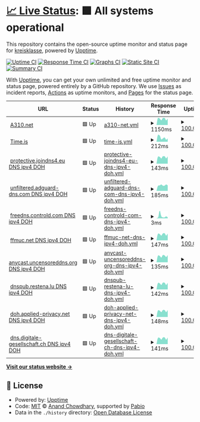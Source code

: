 # [📈 Live Status](https://kreisklasse.github.io/upptime): <!--live status--> **🟩 All systems operational**

This repository contains the open-source uptime monitor and status page for [kreisklasse](https://kreisklasse.github.io/upptime), powered by [Upptime](https://github.com/upptime/upptime).

[![Uptime CI](https://github.com/kreisklasse/upptime/workflows/Uptime%20CI/badge.svg)](https://github.com/kreisklasse/upptime/actions?query=workflow%3A%22Uptime+CI%22)
[![Response Time CI](https://github.com/kreisklasse/upptime/workflows/Response%20Time%20CI/badge.svg)](https://github.com/kreisklasse/upptime/actions?query=workflow%3A%22Response+Time+CI%22)
[![Graphs CI](https://github.com/kreisklasse/upptime/workflows/Graphs%20CI/badge.svg)](https://github.com/kreisklasse/upptime/actions?query=workflow%3A%22Graphs+CI%22)
[![Static Site CI](https://github.com/kreisklasse/upptime/workflows/Static%20Site%20CI/badge.svg)](https://github.com/kreisklasse/upptime/actions?query=workflow%3A%22Static+Site+CI%22)
[![Summary CI](https://github.com/kreisklasse/upptime/workflows/Summary%20CI/badge.svg)](https://github.com/kreisklasse/upptime/actions?query=workflow%3A%22Summary+CI%22)

With [Upptime](https://upptime.js.org), you can get your own unlimited and free uptime monitor and status page, powered entirely by a GitHub repository. We use [Issues](https://github.com/kreisklasse/upptime/issues) as incident reports, [Actions](https://github.com/kreisklasse/upptime/actions) as uptime monitors, and [Pages](https://kreisklasse.github.io/upptime) for the status page.

<!--start: status pages-->
<!-- This summary is generated by Upptime (https://github.com/upptime/upptime) -->
<!-- Do not edit this manually, your changes will be overwritten -->
<!-- prettier-ignore -->
| URL | Status | History | Response Time | Uptime |
| --- | ------ | ------- | ------------- | ------ |
| <img alt="" src="https://icons.duckduckgo.com/ip3/a310.net.ico" height="13"> [A310.net](https://a310.net/) | 🟩 Up | [a310-net.yml](https://github.com/kreisklasse/upptime/commits/HEAD/history/a310-net.yml) | <details><summary><img alt="Response time graph" src="./graphs/a310-net/response-time-week.png" height="20"> 1150ms</summary><br><a href="https://kreisklasse.github.io/upptime/history/a310-net"><img alt="Response time 1099" src="https://img.shields.io/endpoint?url=https%3A%2F%2Fraw.githubusercontent.com%2Fkreisklasse%2Fupptime%2FHEAD%2Fapi%2Fa310-net%2Fresponse-time.json"></a><br><a href="https://kreisklasse.github.io/upptime/history/a310-net"><img alt="24-hour response time 1183" src="https://img.shields.io/endpoint?url=https%3A%2F%2Fraw.githubusercontent.com%2Fkreisklasse%2Fupptime%2FHEAD%2Fapi%2Fa310-net%2Fresponse-time-day.json"></a><br><a href="https://kreisklasse.github.io/upptime/history/a310-net"><img alt="7-day response time 1150" src="https://img.shields.io/endpoint?url=https%3A%2F%2Fraw.githubusercontent.com%2Fkreisklasse%2Fupptime%2FHEAD%2Fapi%2Fa310-net%2Fresponse-time-week.json"></a><br><a href="https://kreisklasse.github.io/upptime/history/a310-net"><img alt="30-day response time 1100" src="https://img.shields.io/endpoint?url=https%3A%2F%2Fraw.githubusercontent.com%2Fkreisklasse%2Fupptime%2FHEAD%2Fapi%2Fa310-net%2Fresponse-time-month.json"></a><br><a href="https://kreisklasse.github.io/upptime/history/a310-net"><img alt="1-year response time 1099" src="https://img.shields.io/endpoint?url=https%3A%2F%2Fraw.githubusercontent.com%2Fkreisklasse%2Fupptime%2FHEAD%2Fapi%2Fa310-net%2Fresponse-time-year.json"></a></details> | <details><summary><a href="https://kreisklasse.github.io/upptime/history/a310-net">100.00%</a></summary><a href="https://kreisklasse.github.io/upptime/history/a310-net"><img alt="All-time uptime 99.99%" src="https://img.shields.io/endpoint?url=https%3A%2F%2Fraw.githubusercontent.com%2Fkreisklasse%2Fupptime%2FHEAD%2Fapi%2Fa310-net%2Fuptime.json"></a><br><a href="https://kreisklasse.github.io/upptime/history/a310-net"><img alt="24-hour uptime 100.00%" src="https://img.shields.io/endpoint?url=https%3A%2F%2Fraw.githubusercontent.com%2Fkreisklasse%2Fupptime%2FHEAD%2Fapi%2Fa310-net%2Fuptime-day.json"></a><br><a href="https://kreisklasse.github.io/upptime/history/a310-net"><img alt="7-day uptime 100.00%" src="https://img.shields.io/endpoint?url=https%3A%2F%2Fraw.githubusercontent.com%2Fkreisklasse%2Fupptime%2FHEAD%2Fapi%2Fa310-net%2Fuptime-week.json"></a><br><a href="https://kreisklasse.github.io/upptime/history/a310-net"><img alt="30-day uptime 100.00%" src="https://img.shields.io/endpoint?url=https%3A%2F%2Fraw.githubusercontent.com%2Fkreisklasse%2Fupptime%2FHEAD%2Fapi%2Fa310-net%2Fuptime-month.json"></a><br><a href="https://kreisklasse.github.io/upptime/history/a310-net"><img alt="1-year uptime 99.99%" src="https://img.shields.io/endpoint?url=https%3A%2F%2Fraw.githubusercontent.com%2Fkreisklasse%2Fupptime%2FHEAD%2Fapi%2Fa310-net%2Fuptime-year.json"></a></details>
| <img alt="" src="https://icons.duckduckgo.com/ip3/time.is.ico" height="13"> [Time.is](https://time.is) | 🟩 Up | [time-is.yml](https://github.com/kreisklasse/upptime/commits/HEAD/history/time-is.yml) | <details><summary><img alt="Response time graph" src="./graphs/time-is/response-time-week.png" height="20"> 212ms</summary><br><a href="https://kreisklasse.github.io/upptime/history/time-is"><img alt="Response time 235" src="https://img.shields.io/endpoint?url=https%3A%2F%2Fraw.githubusercontent.com%2Fkreisklasse%2Fupptime%2FHEAD%2Fapi%2Ftime-is%2Fresponse-time.json"></a><br><a href="https://kreisklasse.github.io/upptime/history/time-is"><img alt="24-hour response time 173" src="https://img.shields.io/endpoint?url=https%3A%2F%2Fraw.githubusercontent.com%2Fkreisklasse%2Fupptime%2FHEAD%2Fapi%2Ftime-is%2Fresponse-time-day.json"></a><br><a href="https://kreisklasse.github.io/upptime/history/time-is"><img alt="7-day response time 212" src="https://img.shields.io/endpoint?url=https%3A%2F%2Fraw.githubusercontent.com%2Fkreisklasse%2Fupptime%2FHEAD%2Fapi%2Ftime-is%2Fresponse-time-week.json"></a><br><a href="https://kreisklasse.github.io/upptime/history/time-is"><img alt="30-day response time 234" src="https://img.shields.io/endpoint?url=https%3A%2F%2Fraw.githubusercontent.com%2Fkreisklasse%2Fupptime%2FHEAD%2Fapi%2Ftime-is%2Fresponse-time-month.json"></a><br><a href="https://kreisklasse.github.io/upptime/history/time-is"><img alt="1-year response time 235" src="https://img.shields.io/endpoint?url=https%3A%2F%2Fraw.githubusercontent.com%2Fkreisklasse%2Fupptime%2FHEAD%2Fapi%2Ftime-is%2Fresponse-time-year.json"></a></details> | <details><summary><a href="https://kreisklasse.github.io/upptime/history/time-is">100.00%</a></summary><a href="https://kreisklasse.github.io/upptime/history/time-is"><img alt="All-time uptime 100.00%" src="https://img.shields.io/endpoint?url=https%3A%2F%2Fraw.githubusercontent.com%2Fkreisklasse%2Fupptime%2FHEAD%2Fapi%2Ftime-is%2Fuptime.json"></a><br><a href="https://kreisklasse.github.io/upptime/history/time-is"><img alt="24-hour uptime 100.00%" src="https://img.shields.io/endpoint?url=https%3A%2F%2Fraw.githubusercontent.com%2Fkreisklasse%2Fupptime%2FHEAD%2Fapi%2Ftime-is%2Fuptime-day.json"></a><br><a href="https://kreisklasse.github.io/upptime/history/time-is"><img alt="7-day uptime 100.00%" src="https://img.shields.io/endpoint?url=https%3A%2F%2Fraw.githubusercontent.com%2Fkreisklasse%2Fupptime%2FHEAD%2Fapi%2Ftime-is%2Fuptime-week.json"></a><br><a href="https://kreisklasse.github.io/upptime/history/time-is"><img alt="30-day uptime 100.00%" src="https://img.shields.io/endpoint?url=https%3A%2F%2Fraw.githubusercontent.com%2Fkreisklasse%2Fupptime%2FHEAD%2Fapi%2Ftime-is%2Fuptime-month.json"></a><br><a href="https://kreisklasse.github.io/upptime/history/time-is"><img alt="1-year uptime 100.00%" src="https://img.shields.io/endpoint?url=https%3A%2F%2Fraw.githubusercontent.com%2Fkreisklasse%2Fupptime%2FHEAD%2Fapi%2Ftime-is%2Fuptime-year.json"></a></details>
| <img alt="" src="https://icons.duckduckgo.com/ip3/null.ico" height="13"> [protective.joindns4.eu DNS ipv4 DOH](protective.joindns4.eu) | 🟩 Up | [protective-joindns4-eu-dns-ipv4-doh.yml](https://github.com/kreisklasse/upptime/commits/HEAD/history/protective-joindns4-eu-dns-ipv4-doh.yml) | <details><summary><img alt="Response time graph" src="./graphs/protective-joindns4-eu-dns-ipv4-doh/response-time-week.png" height="20"> 143ms</summary><br><a href="https://kreisklasse.github.io/upptime/history/protective-joindns4-eu-dns-ipv4-doh"><img alt="Response time 123" src="https://img.shields.io/endpoint?url=https%3A%2F%2Fraw.githubusercontent.com%2Fkreisklasse%2Fupptime%2FHEAD%2Fapi%2Fprotective-joindns4-eu-dns-ipv4-doh%2Fresponse-time.json"></a><br><a href="https://kreisklasse.github.io/upptime/history/protective-joindns4-eu-dns-ipv4-doh"><img alt="24-hour response time 155" src="https://img.shields.io/endpoint?url=https%3A%2F%2Fraw.githubusercontent.com%2Fkreisklasse%2Fupptime%2FHEAD%2Fapi%2Fprotective-joindns4-eu-dns-ipv4-doh%2Fresponse-time-day.json"></a><br><a href="https://kreisklasse.github.io/upptime/history/protective-joindns4-eu-dns-ipv4-doh"><img alt="7-day response time 143" src="https://img.shields.io/endpoint?url=https%3A%2F%2Fraw.githubusercontent.com%2Fkreisklasse%2Fupptime%2FHEAD%2Fapi%2Fprotective-joindns4-eu-dns-ipv4-doh%2Fresponse-time-week.json"></a><br><a href="https://kreisklasse.github.io/upptime/history/protective-joindns4-eu-dns-ipv4-doh"><img alt="30-day response time 130" src="https://img.shields.io/endpoint?url=https%3A%2F%2Fraw.githubusercontent.com%2Fkreisklasse%2Fupptime%2FHEAD%2Fapi%2Fprotective-joindns4-eu-dns-ipv4-doh%2Fresponse-time-month.json"></a><br><a href="https://kreisklasse.github.io/upptime/history/protective-joindns4-eu-dns-ipv4-doh"><img alt="1-year response time 123" src="https://img.shields.io/endpoint?url=https%3A%2F%2Fraw.githubusercontent.com%2Fkreisklasse%2Fupptime%2FHEAD%2Fapi%2Fprotective-joindns4-eu-dns-ipv4-doh%2Fresponse-time-year.json"></a></details> | <details><summary><a href="https://kreisklasse.github.io/upptime/history/protective-joindns4-eu-dns-ipv4-doh">100.00%</a></summary><a href="https://kreisklasse.github.io/upptime/history/protective-joindns4-eu-dns-ipv4-doh"><img alt="All-time uptime 100.00%" src="https://img.shields.io/endpoint?url=https%3A%2F%2Fraw.githubusercontent.com%2Fkreisklasse%2Fupptime%2FHEAD%2Fapi%2Fprotective-joindns4-eu-dns-ipv4-doh%2Fuptime.json"></a><br><a href="https://kreisklasse.github.io/upptime/history/protective-joindns4-eu-dns-ipv4-doh"><img alt="24-hour uptime 100.00%" src="https://img.shields.io/endpoint?url=https%3A%2F%2Fraw.githubusercontent.com%2Fkreisklasse%2Fupptime%2FHEAD%2Fapi%2Fprotective-joindns4-eu-dns-ipv4-doh%2Fuptime-day.json"></a><br><a href="https://kreisklasse.github.io/upptime/history/protective-joindns4-eu-dns-ipv4-doh"><img alt="7-day uptime 100.00%" src="https://img.shields.io/endpoint?url=https%3A%2F%2Fraw.githubusercontent.com%2Fkreisklasse%2Fupptime%2FHEAD%2Fapi%2Fprotective-joindns4-eu-dns-ipv4-doh%2Fuptime-week.json"></a><br><a href="https://kreisklasse.github.io/upptime/history/protective-joindns4-eu-dns-ipv4-doh"><img alt="30-day uptime 100.00%" src="https://img.shields.io/endpoint?url=https%3A%2F%2Fraw.githubusercontent.com%2Fkreisklasse%2Fupptime%2FHEAD%2Fapi%2Fprotective-joindns4-eu-dns-ipv4-doh%2Fuptime-month.json"></a><br><a href="https://kreisklasse.github.io/upptime/history/protective-joindns4-eu-dns-ipv4-doh"><img alt="1-year uptime 100.00%" src="https://img.shields.io/endpoint?url=https%3A%2F%2Fraw.githubusercontent.com%2Fkreisklasse%2Fupptime%2FHEAD%2Fapi%2Fprotective-joindns4-eu-dns-ipv4-doh%2Fuptime-year.json"></a></details>
| <img alt="" src="https://icons.duckduckgo.com/ip3/null.ico" height="13"> [unfiltered.adguard-dns.com DNS ipv4 DOH](unfiltered.adguard-dns.com) | 🟩 Up | [unfiltered-adguard-dns-com-dns-ipv4-doh.yml](https://github.com/kreisklasse/upptime/commits/HEAD/history/unfiltered-adguard-dns-com-dns-ipv4-doh.yml) | <details><summary><img alt="Response time graph" src="./graphs/unfiltered-adguard-dns-com-dns-ipv4-doh/response-time-week.png" height="20"> 185ms</summary><br><a href="https://kreisklasse.github.io/upptime/history/unfiltered-adguard-dns-com-dns-ipv4-doh"><img alt="Response time 198" src="https://img.shields.io/endpoint?url=https%3A%2F%2Fraw.githubusercontent.com%2Fkreisklasse%2Fupptime%2FHEAD%2Fapi%2Funfiltered-adguard-dns-com-dns-ipv4-doh%2Fresponse-time.json"></a><br><a href="https://kreisklasse.github.io/upptime/history/unfiltered-adguard-dns-com-dns-ipv4-doh"><img alt="24-hour response time 182" src="https://img.shields.io/endpoint?url=https%3A%2F%2Fraw.githubusercontent.com%2Fkreisklasse%2Fupptime%2FHEAD%2Fapi%2Funfiltered-adguard-dns-com-dns-ipv4-doh%2Fresponse-time-day.json"></a><br><a href="https://kreisklasse.github.io/upptime/history/unfiltered-adguard-dns-com-dns-ipv4-doh"><img alt="7-day response time 185" src="https://img.shields.io/endpoint?url=https%3A%2F%2Fraw.githubusercontent.com%2Fkreisklasse%2Fupptime%2FHEAD%2Fapi%2Funfiltered-adguard-dns-com-dns-ipv4-doh%2Fresponse-time-week.json"></a><br><a href="https://kreisklasse.github.io/upptime/history/unfiltered-adguard-dns-com-dns-ipv4-doh"><img alt="30-day response time 193" src="https://img.shields.io/endpoint?url=https%3A%2F%2Fraw.githubusercontent.com%2Fkreisklasse%2Fupptime%2FHEAD%2Fapi%2Funfiltered-adguard-dns-com-dns-ipv4-doh%2Fresponse-time-month.json"></a><br><a href="https://kreisklasse.github.io/upptime/history/unfiltered-adguard-dns-com-dns-ipv4-doh"><img alt="1-year response time 198" src="https://img.shields.io/endpoint?url=https%3A%2F%2Fraw.githubusercontent.com%2Fkreisklasse%2Fupptime%2FHEAD%2Fapi%2Funfiltered-adguard-dns-com-dns-ipv4-doh%2Fresponse-time-year.json"></a></details> | <details><summary><a href="https://kreisklasse.github.io/upptime/history/unfiltered-adguard-dns-com-dns-ipv4-doh">100.00%</a></summary><a href="https://kreisklasse.github.io/upptime/history/unfiltered-adguard-dns-com-dns-ipv4-doh"><img alt="All-time uptime 100.00%" src="https://img.shields.io/endpoint?url=https%3A%2F%2Fraw.githubusercontent.com%2Fkreisklasse%2Fupptime%2FHEAD%2Fapi%2Funfiltered-adguard-dns-com-dns-ipv4-doh%2Fuptime.json"></a><br><a href="https://kreisklasse.github.io/upptime/history/unfiltered-adguard-dns-com-dns-ipv4-doh"><img alt="24-hour uptime 100.00%" src="https://img.shields.io/endpoint?url=https%3A%2F%2Fraw.githubusercontent.com%2Fkreisklasse%2Fupptime%2FHEAD%2Fapi%2Funfiltered-adguard-dns-com-dns-ipv4-doh%2Fuptime-day.json"></a><br><a href="https://kreisklasse.github.io/upptime/history/unfiltered-adguard-dns-com-dns-ipv4-doh"><img alt="7-day uptime 100.00%" src="https://img.shields.io/endpoint?url=https%3A%2F%2Fraw.githubusercontent.com%2Fkreisklasse%2Fupptime%2FHEAD%2Fapi%2Funfiltered-adguard-dns-com-dns-ipv4-doh%2Fuptime-week.json"></a><br><a href="https://kreisklasse.github.io/upptime/history/unfiltered-adguard-dns-com-dns-ipv4-doh"><img alt="30-day uptime 100.00%" src="https://img.shields.io/endpoint?url=https%3A%2F%2Fraw.githubusercontent.com%2Fkreisklasse%2Fupptime%2FHEAD%2Fapi%2Funfiltered-adguard-dns-com-dns-ipv4-doh%2Fuptime-month.json"></a><br><a href="https://kreisklasse.github.io/upptime/history/unfiltered-adguard-dns-com-dns-ipv4-doh"><img alt="1-year uptime 100.00%" src="https://img.shields.io/endpoint?url=https%3A%2F%2Fraw.githubusercontent.com%2Fkreisklasse%2Fupptime%2FHEAD%2Fapi%2Funfiltered-adguard-dns-com-dns-ipv4-doh%2Fuptime-year.json"></a></details>
| <img alt="" src="https://icons.duckduckgo.com/ip3/null.ico" height="13"> [freedns.controld.com DNS ipv4 DOH](freedns.controld.com) | 🟩 Up | [freedns-controld-com-dns-ipv4-doh.yml](https://github.com/kreisklasse/upptime/commits/HEAD/history/freedns-controld-com-dns-ipv4-doh.yml) | <details><summary><img alt="Response time graph" src="./graphs/freedns-controld-com-dns-ipv4-doh/response-time-week.png" height="20"> 3ms</summary><br><a href="https://kreisklasse.github.io/upptime/history/freedns-controld-com-dns-ipv4-doh"><img alt="Response time 5" src="https://img.shields.io/endpoint?url=https%3A%2F%2Fraw.githubusercontent.com%2Fkreisklasse%2Fupptime%2FHEAD%2Fapi%2Ffreedns-controld-com-dns-ipv4-doh%2Fresponse-time.json"></a><br><a href="https://kreisklasse.github.io/upptime/history/freedns-controld-com-dns-ipv4-doh"><img alt="24-hour response time 2" src="https://img.shields.io/endpoint?url=https%3A%2F%2Fraw.githubusercontent.com%2Fkreisklasse%2Fupptime%2FHEAD%2Fapi%2Ffreedns-controld-com-dns-ipv4-doh%2Fresponse-time-day.json"></a><br><a href="https://kreisklasse.github.io/upptime/history/freedns-controld-com-dns-ipv4-doh"><img alt="7-day response time 3" src="https://img.shields.io/endpoint?url=https%3A%2F%2Fraw.githubusercontent.com%2Fkreisklasse%2Fupptime%2FHEAD%2Fapi%2Ffreedns-controld-com-dns-ipv4-doh%2Fresponse-time-week.json"></a><br><a href="https://kreisklasse.github.io/upptime/history/freedns-controld-com-dns-ipv4-doh"><img alt="30-day response time 5" src="https://img.shields.io/endpoint?url=https%3A%2F%2Fraw.githubusercontent.com%2Fkreisklasse%2Fupptime%2FHEAD%2Fapi%2Ffreedns-controld-com-dns-ipv4-doh%2Fresponse-time-month.json"></a><br><a href="https://kreisklasse.github.io/upptime/history/freedns-controld-com-dns-ipv4-doh"><img alt="1-year response time 5" src="https://img.shields.io/endpoint?url=https%3A%2F%2Fraw.githubusercontent.com%2Fkreisklasse%2Fupptime%2FHEAD%2Fapi%2Ffreedns-controld-com-dns-ipv4-doh%2Fresponse-time-year.json"></a></details> | <details><summary><a href="https://kreisklasse.github.io/upptime/history/freedns-controld-com-dns-ipv4-doh">100.00%</a></summary><a href="https://kreisklasse.github.io/upptime/history/freedns-controld-com-dns-ipv4-doh"><img alt="All-time uptime 99.99%" src="https://img.shields.io/endpoint?url=https%3A%2F%2Fraw.githubusercontent.com%2Fkreisklasse%2Fupptime%2FHEAD%2Fapi%2Ffreedns-controld-com-dns-ipv4-doh%2Fuptime.json"></a><br><a href="https://kreisklasse.github.io/upptime/history/freedns-controld-com-dns-ipv4-doh"><img alt="24-hour uptime 100.00%" src="https://img.shields.io/endpoint?url=https%3A%2F%2Fraw.githubusercontent.com%2Fkreisklasse%2Fupptime%2FHEAD%2Fapi%2Ffreedns-controld-com-dns-ipv4-doh%2Fuptime-day.json"></a><br><a href="https://kreisklasse.github.io/upptime/history/freedns-controld-com-dns-ipv4-doh"><img alt="7-day uptime 100.00%" src="https://img.shields.io/endpoint?url=https%3A%2F%2Fraw.githubusercontent.com%2Fkreisklasse%2Fupptime%2FHEAD%2Fapi%2Ffreedns-controld-com-dns-ipv4-doh%2Fuptime-week.json"></a><br><a href="https://kreisklasse.github.io/upptime/history/freedns-controld-com-dns-ipv4-doh"><img alt="30-day uptime 100.00%" src="https://img.shields.io/endpoint?url=https%3A%2F%2Fraw.githubusercontent.com%2Fkreisklasse%2Fupptime%2FHEAD%2Fapi%2Ffreedns-controld-com-dns-ipv4-doh%2Fuptime-month.json"></a><br><a href="https://kreisklasse.github.io/upptime/history/freedns-controld-com-dns-ipv4-doh"><img alt="1-year uptime 99.99%" src="https://img.shields.io/endpoint?url=https%3A%2F%2Fraw.githubusercontent.com%2Fkreisklasse%2Fupptime%2FHEAD%2Fapi%2Ffreedns-controld-com-dns-ipv4-doh%2Fuptime-year.json"></a></details>
| <img alt="" src="https://icons.duckduckgo.com/ip3/null.ico" height="13"> [ffmuc.net DNS ipv4 DOH](doh.ffmuc.net) | 🟩 Up | [ffmuc-net-dns-ipv4-doh.yml](https://github.com/kreisklasse/upptime/commits/HEAD/history/ffmuc-net-dns-ipv4-doh.yml) | <details><summary><img alt="Response time graph" src="./graphs/ffmuc-net-dns-ipv4-doh/response-time-week.png" height="20"> 147ms</summary><br><a href="https://kreisklasse.github.io/upptime/history/ffmuc-net-dns-ipv4-doh"><img alt="Response time 126" src="https://img.shields.io/endpoint?url=https%3A%2F%2Fraw.githubusercontent.com%2Fkreisklasse%2Fupptime%2FHEAD%2Fapi%2Fffmuc-net-dns-ipv4-doh%2Fresponse-time.json"></a><br><a href="https://kreisklasse.github.io/upptime/history/ffmuc-net-dns-ipv4-doh"><img alt="24-hour response time 159" src="https://img.shields.io/endpoint?url=https%3A%2F%2Fraw.githubusercontent.com%2Fkreisklasse%2Fupptime%2FHEAD%2Fapi%2Fffmuc-net-dns-ipv4-doh%2Fresponse-time-day.json"></a><br><a href="https://kreisklasse.github.io/upptime/history/ffmuc-net-dns-ipv4-doh"><img alt="7-day response time 147" src="https://img.shields.io/endpoint?url=https%3A%2F%2Fraw.githubusercontent.com%2Fkreisklasse%2Fupptime%2FHEAD%2Fapi%2Fffmuc-net-dns-ipv4-doh%2Fresponse-time-week.json"></a><br><a href="https://kreisklasse.github.io/upptime/history/ffmuc-net-dns-ipv4-doh"><img alt="30-day response time 132" src="https://img.shields.io/endpoint?url=https%3A%2F%2Fraw.githubusercontent.com%2Fkreisklasse%2Fupptime%2FHEAD%2Fapi%2Fffmuc-net-dns-ipv4-doh%2Fresponse-time-month.json"></a><br><a href="https://kreisklasse.github.io/upptime/history/ffmuc-net-dns-ipv4-doh"><img alt="1-year response time 126" src="https://img.shields.io/endpoint?url=https%3A%2F%2Fraw.githubusercontent.com%2Fkreisklasse%2Fupptime%2FHEAD%2Fapi%2Fffmuc-net-dns-ipv4-doh%2Fresponse-time-year.json"></a></details> | <details><summary><a href="https://kreisklasse.github.io/upptime/history/ffmuc-net-dns-ipv4-doh">100.00%</a></summary><a href="https://kreisklasse.github.io/upptime/history/ffmuc-net-dns-ipv4-doh"><img alt="All-time uptime 100.00%" src="https://img.shields.io/endpoint?url=https%3A%2F%2Fraw.githubusercontent.com%2Fkreisklasse%2Fupptime%2FHEAD%2Fapi%2Fffmuc-net-dns-ipv4-doh%2Fuptime.json"></a><br><a href="https://kreisklasse.github.io/upptime/history/ffmuc-net-dns-ipv4-doh"><img alt="24-hour uptime 100.00%" src="https://img.shields.io/endpoint?url=https%3A%2F%2Fraw.githubusercontent.com%2Fkreisklasse%2Fupptime%2FHEAD%2Fapi%2Fffmuc-net-dns-ipv4-doh%2Fuptime-day.json"></a><br><a href="https://kreisklasse.github.io/upptime/history/ffmuc-net-dns-ipv4-doh"><img alt="7-day uptime 100.00%" src="https://img.shields.io/endpoint?url=https%3A%2F%2Fraw.githubusercontent.com%2Fkreisklasse%2Fupptime%2FHEAD%2Fapi%2Fffmuc-net-dns-ipv4-doh%2Fuptime-week.json"></a><br><a href="https://kreisklasse.github.io/upptime/history/ffmuc-net-dns-ipv4-doh"><img alt="30-day uptime 100.00%" src="https://img.shields.io/endpoint?url=https%3A%2F%2Fraw.githubusercontent.com%2Fkreisklasse%2Fupptime%2FHEAD%2Fapi%2Fffmuc-net-dns-ipv4-doh%2Fuptime-month.json"></a><br><a href="https://kreisklasse.github.io/upptime/history/ffmuc-net-dns-ipv4-doh"><img alt="1-year uptime 100.00%" src="https://img.shields.io/endpoint?url=https%3A%2F%2Fraw.githubusercontent.com%2Fkreisklasse%2Fupptime%2FHEAD%2Fapi%2Fffmuc-net-dns-ipv4-doh%2Fuptime-year.json"></a></details>
| <img alt="" src="https://icons.duckduckgo.com/ip3/null.ico" height="13"> [anycast.uncensoreddns.org DNS ipv4 DOH](anycast.uncensoreddns.org) | 🟩 Up | [anycast-uncensoreddns-org-dns-ipv4-doh.yml](https://github.com/kreisklasse/upptime/commits/HEAD/history/anycast-uncensoreddns-org-dns-ipv4-doh.yml) | <details><summary><img alt="Response time graph" src="./graphs/anycast-uncensoreddns-org-dns-ipv4-doh/response-time-week.png" height="20"> 135ms</summary><br><a href="https://kreisklasse.github.io/upptime/history/anycast-uncensoreddns-org-dns-ipv4-doh"><img alt="Response time 118" src="https://img.shields.io/endpoint?url=https%3A%2F%2Fraw.githubusercontent.com%2Fkreisklasse%2Fupptime%2FHEAD%2Fapi%2Fanycast-uncensoreddns-org-dns-ipv4-doh%2Fresponse-time.json"></a><br><a href="https://kreisklasse.github.io/upptime/history/anycast-uncensoreddns-org-dns-ipv4-doh"><img alt="24-hour response time 151" src="https://img.shields.io/endpoint?url=https%3A%2F%2Fraw.githubusercontent.com%2Fkreisklasse%2Fupptime%2FHEAD%2Fapi%2Fanycast-uncensoreddns-org-dns-ipv4-doh%2Fresponse-time-day.json"></a><br><a href="https://kreisklasse.github.io/upptime/history/anycast-uncensoreddns-org-dns-ipv4-doh"><img alt="7-day response time 135" src="https://img.shields.io/endpoint?url=https%3A%2F%2Fraw.githubusercontent.com%2Fkreisklasse%2Fupptime%2FHEAD%2Fapi%2Fanycast-uncensoreddns-org-dns-ipv4-doh%2Fresponse-time-week.json"></a><br><a href="https://kreisklasse.github.io/upptime/history/anycast-uncensoreddns-org-dns-ipv4-doh"><img alt="30-day response time 122" src="https://img.shields.io/endpoint?url=https%3A%2F%2Fraw.githubusercontent.com%2Fkreisklasse%2Fupptime%2FHEAD%2Fapi%2Fanycast-uncensoreddns-org-dns-ipv4-doh%2Fresponse-time-month.json"></a><br><a href="https://kreisklasse.github.io/upptime/history/anycast-uncensoreddns-org-dns-ipv4-doh"><img alt="1-year response time 118" src="https://img.shields.io/endpoint?url=https%3A%2F%2Fraw.githubusercontent.com%2Fkreisklasse%2Fupptime%2FHEAD%2Fapi%2Fanycast-uncensoreddns-org-dns-ipv4-doh%2Fresponse-time-year.json"></a></details> | <details><summary><a href="https://kreisklasse.github.io/upptime/history/anycast-uncensoreddns-org-dns-ipv4-doh">100.00%</a></summary><a href="https://kreisklasse.github.io/upptime/history/anycast-uncensoreddns-org-dns-ipv4-doh"><img alt="All-time uptime 100.00%" src="https://img.shields.io/endpoint?url=https%3A%2F%2Fraw.githubusercontent.com%2Fkreisklasse%2Fupptime%2FHEAD%2Fapi%2Fanycast-uncensoreddns-org-dns-ipv4-doh%2Fuptime.json"></a><br><a href="https://kreisklasse.github.io/upptime/history/anycast-uncensoreddns-org-dns-ipv4-doh"><img alt="24-hour uptime 100.00%" src="https://img.shields.io/endpoint?url=https%3A%2F%2Fraw.githubusercontent.com%2Fkreisklasse%2Fupptime%2FHEAD%2Fapi%2Fanycast-uncensoreddns-org-dns-ipv4-doh%2Fuptime-day.json"></a><br><a href="https://kreisklasse.github.io/upptime/history/anycast-uncensoreddns-org-dns-ipv4-doh"><img alt="7-day uptime 100.00%" src="https://img.shields.io/endpoint?url=https%3A%2F%2Fraw.githubusercontent.com%2Fkreisklasse%2Fupptime%2FHEAD%2Fapi%2Fanycast-uncensoreddns-org-dns-ipv4-doh%2Fuptime-week.json"></a><br><a href="https://kreisklasse.github.io/upptime/history/anycast-uncensoreddns-org-dns-ipv4-doh"><img alt="30-day uptime 100.00%" src="https://img.shields.io/endpoint?url=https%3A%2F%2Fraw.githubusercontent.com%2Fkreisklasse%2Fupptime%2FHEAD%2Fapi%2Fanycast-uncensoreddns-org-dns-ipv4-doh%2Fuptime-month.json"></a><br><a href="https://kreisklasse.github.io/upptime/history/anycast-uncensoreddns-org-dns-ipv4-doh"><img alt="1-year uptime 100.00%" src="https://img.shields.io/endpoint?url=https%3A%2F%2Fraw.githubusercontent.com%2Fkreisklasse%2Fupptime%2FHEAD%2Fapi%2Fanycast-uncensoreddns-org-dns-ipv4-doh%2Fuptime-year.json"></a></details>
| <img alt="" src="https://icons.duckduckgo.com/ip3/null.ico" height="13"> [dnspub.restena.lu DNS ipv4 DOH](dnspub.restena.lu) | 🟩 Up | [dnspub-restena-lu-dns-ipv4-doh.yml](https://github.com/kreisklasse/upptime/commits/HEAD/history/dnspub-restena-lu-dns-ipv4-doh.yml) | <details><summary><img alt="Response time graph" src="./graphs/dnspub-restena-lu-dns-ipv4-doh/response-time-week.png" height="20"> 142ms</summary><br><a href="https://kreisklasse.github.io/upptime/history/dnspub-restena-lu-dns-ipv4-doh"><img alt="Response time 122" src="https://img.shields.io/endpoint?url=https%3A%2F%2Fraw.githubusercontent.com%2Fkreisklasse%2Fupptime%2FHEAD%2Fapi%2Fdnspub-restena-lu-dns-ipv4-doh%2Fresponse-time.json"></a><br><a href="https://kreisklasse.github.io/upptime/history/dnspub-restena-lu-dns-ipv4-doh"><img alt="24-hour response time 156" src="https://img.shields.io/endpoint?url=https%3A%2F%2Fraw.githubusercontent.com%2Fkreisklasse%2Fupptime%2FHEAD%2Fapi%2Fdnspub-restena-lu-dns-ipv4-doh%2Fresponse-time-day.json"></a><br><a href="https://kreisklasse.github.io/upptime/history/dnspub-restena-lu-dns-ipv4-doh"><img alt="7-day response time 142" src="https://img.shields.io/endpoint?url=https%3A%2F%2Fraw.githubusercontent.com%2Fkreisklasse%2Fupptime%2FHEAD%2Fapi%2Fdnspub-restena-lu-dns-ipv4-doh%2Fresponse-time-week.json"></a><br><a href="https://kreisklasse.github.io/upptime/history/dnspub-restena-lu-dns-ipv4-doh"><img alt="30-day response time 129" src="https://img.shields.io/endpoint?url=https%3A%2F%2Fraw.githubusercontent.com%2Fkreisklasse%2Fupptime%2FHEAD%2Fapi%2Fdnspub-restena-lu-dns-ipv4-doh%2Fresponse-time-month.json"></a><br><a href="https://kreisklasse.github.io/upptime/history/dnspub-restena-lu-dns-ipv4-doh"><img alt="1-year response time 122" src="https://img.shields.io/endpoint?url=https%3A%2F%2Fraw.githubusercontent.com%2Fkreisklasse%2Fupptime%2FHEAD%2Fapi%2Fdnspub-restena-lu-dns-ipv4-doh%2Fresponse-time-year.json"></a></details> | <details><summary><a href="https://kreisklasse.github.io/upptime/history/dnspub-restena-lu-dns-ipv4-doh">100.00%</a></summary><a href="https://kreisklasse.github.io/upptime/history/dnspub-restena-lu-dns-ipv4-doh"><img alt="All-time uptime 99.97%" src="https://img.shields.io/endpoint?url=https%3A%2F%2Fraw.githubusercontent.com%2Fkreisklasse%2Fupptime%2FHEAD%2Fapi%2Fdnspub-restena-lu-dns-ipv4-doh%2Fuptime.json"></a><br><a href="https://kreisklasse.github.io/upptime/history/dnspub-restena-lu-dns-ipv4-doh"><img alt="24-hour uptime 100.00%" src="https://img.shields.io/endpoint?url=https%3A%2F%2Fraw.githubusercontent.com%2Fkreisklasse%2Fupptime%2FHEAD%2Fapi%2Fdnspub-restena-lu-dns-ipv4-doh%2Fuptime-day.json"></a><br><a href="https://kreisklasse.github.io/upptime/history/dnspub-restena-lu-dns-ipv4-doh"><img alt="7-day uptime 100.00%" src="https://img.shields.io/endpoint?url=https%3A%2F%2Fraw.githubusercontent.com%2Fkreisklasse%2Fupptime%2FHEAD%2Fapi%2Fdnspub-restena-lu-dns-ipv4-doh%2Fuptime-week.json"></a><br><a href="https://kreisklasse.github.io/upptime/history/dnspub-restena-lu-dns-ipv4-doh"><img alt="30-day uptime 100.00%" src="https://img.shields.io/endpoint?url=https%3A%2F%2Fraw.githubusercontent.com%2Fkreisklasse%2Fupptime%2FHEAD%2Fapi%2Fdnspub-restena-lu-dns-ipv4-doh%2Fuptime-month.json"></a><br><a href="https://kreisklasse.github.io/upptime/history/dnspub-restena-lu-dns-ipv4-doh"><img alt="1-year uptime 99.97%" src="https://img.shields.io/endpoint?url=https%3A%2F%2Fraw.githubusercontent.com%2Fkreisklasse%2Fupptime%2FHEAD%2Fapi%2Fdnspub-restena-lu-dns-ipv4-doh%2Fuptime-year.json"></a></details>
| <img alt="" src="https://icons.duckduckgo.com/ip3/null.ico" height="13"> [doh.applied-privacy.net DNS ipv4 DOH](doh.applied-privacy.net) | 🟩 Up | [doh-applied-privacy-net-dns-ipv4-doh.yml](https://github.com/kreisklasse/upptime/commits/HEAD/history/doh-applied-privacy-net-dns-ipv4-doh.yml) | <details><summary><img alt="Response time graph" src="./graphs/doh-applied-privacy-net-dns-ipv4-doh/response-time-week.png" height="20"> 148ms</summary><br><a href="https://kreisklasse.github.io/upptime/history/doh-applied-privacy-net-dns-ipv4-doh"><img alt="Response time 128" src="https://img.shields.io/endpoint?url=https%3A%2F%2Fraw.githubusercontent.com%2Fkreisklasse%2Fupptime%2FHEAD%2Fapi%2Fdoh-applied-privacy-net-dns-ipv4-doh%2Fresponse-time.json"></a><br><a href="https://kreisklasse.github.io/upptime/history/doh-applied-privacy-net-dns-ipv4-doh"><img alt="24-hour response time 165" src="https://img.shields.io/endpoint?url=https%3A%2F%2Fraw.githubusercontent.com%2Fkreisklasse%2Fupptime%2FHEAD%2Fapi%2Fdoh-applied-privacy-net-dns-ipv4-doh%2Fresponse-time-day.json"></a><br><a href="https://kreisklasse.github.io/upptime/history/doh-applied-privacy-net-dns-ipv4-doh"><img alt="7-day response time 148" src="https://img.shields.io/endpoint?url=https%3A%2F%2Fraw.githubusercontent.com%2Fkreisklasse%2Fupptime%2FHEAD%2Fapi%2Fdoh-applied-privacy-net-dns-ipv4-doh%2Fresponse-time-week.json"></a><br><a href="https://kreisklasse.github.io/upptime/history/doh-applied-privacy-net-dns-ipv4-doh"><img alt="30-day response time 135" src="https://img.shields.io/endpoint?url=https%3A%2F%2Fraw.githubusercontent.com%2Fkreisklasse%2Fupptime%2FHEAD%2Fapi%2Fdoh-applied-privacy-net-dns-ipv4-doh%2Fresponse-time-month.json"></a><br><a href="https://kreisklasse.github.io/upptime/history/doh-applied-privacy-net-dns-ipv4-doh"><img alt="1-year response time 128" src="https://img.shields.io/endpoint?url=https%3A%2F%2Fraw.githubusercontent.com%2Fkreisklasse%2Fupptime%2FHEAD%2Fapi%2Fdoh-applied-privacy-net-dns-ipv4-doh%2Fresponse-time-year.json"></a></details> | <details><summary><a href="https://kreisklasse.github.io/upptime/history/doh-applied-privacy-net-dns-ipv4-doh">100.00%</a></summary><a href="https://kreisklasse.github.io/upptime/history/doh-applied-privacy-net-dns-ipv4-doh"><img alt="All-time uptime 100.00%" src="https://img.shields.io/endpoint?url=https%3A%2F%2Fraw.githubusercontent.com%2Fkreisklasse%2Fupptime%2FHEAD%2Fapi%2Fdoh-applied-privacy-net-dns-ipv4-doh%2Fuptime.json"></a><br><a href="https://kreisklasse.github.io/upptime/history/doh-applied-privacy-net-dns-ipv4-doh"><img alt="24-hour uptime 100.00%" src="https://img.shields.io/endpoint?url=https%3A%2F%2Fraw.githubusercontent.com%2Fkreisklasse%2Fupptime%2FHEAD%2Fapi%2Fdoh-applied-privacy-net-dns-ipv4-doh%2Fuptime-day.json"></a><br><a href="https://kreisklasse.github.io/upptime/history/doh-applied-privacy-net-dns-ipv4-doh"><img alt="7-day uptime 100.00%" src="https://img.shields.io/endpoint?url=https%3A%2F%2Fraw.githubusercontent.com%2Fkreisklasse%2Fupptime%2FHEAD%2Fapi%2Fdoh-applied-privacy-net-dns-ipv4-doh%2Fuptime-week.json"></a><br><a href="https://kreisklasse.github.io/upptime/history/doh-applied-privacy-net-dns-ipv4-doh"><img alt="30-day uptime 100.00%" src="https://img.shields.io/endpoint?url=https%3A%2F%2Fraw.githubusercontent.com%2Fkreisklasse%2Fupptime%2FHEAD%2Fapi%2Fdoh-applied-privacy-net-dns-ipv4-doh%2Fuptime-month.json"></a><br><a href="https://kreisklasse.github.io/upptime/history/doh-applied-privacy-net-dns-ipv4-doh"><img alt="1-year uptime 100.00%" src="https://img.shields.io/endpoint?url=https%3A%2F%2Fraw.githubusercontent.com%2Fkreisklasse%2Fupptime%2FHEAD%2Fapi%2Fdoh-applied-privacy-net-dns-ipv4-doh%2Fuptime-year.json"></a></details>
| <img alt="" src="https://icons.duckduckgo.com/ip3/null.ico" height="13"> [dns.digitale-gesellschaft.ch DNS ipv4 DOH](dns.digitale-gesellschaft.ch) | 🟩 Up | [dns-digitale-gesellschaft-ch-dns-ipv4-doh.yml](https://github.com/kreisklasse/upptime/commits/HEAD/history/dns-digitale-gesellschaft-ch-dns-ipv4-doh.yml) | <details><summary><img alt="Response time graph" src="./graphs/dns-digitale-gesellschaft-ch-dns-ipv4-doh/response-time-week.png" height="20"> 141ms</summary><br><a href="https://kreisklasse.github.io/upptime/history/dns-digitale-gesellschaft-ch-dns-ipv4-doh"><img alt="Response time 124" src="https://img.shields.io/endpoint?url=https%3A%2F%2Fraw.githubusercontent.com%2Fkreisklasse%2Fupptime%2FHEAD%2Fapi%2Fdns-digitale-gesellschaft-ch-dns-ipv4-doh%2Fresponse-time.json"></a><br><a href="https://kreisklasse.github.io/upptime/history/dns-digitale-gesellschaft-ch-dns-ipv4-doh"><img alt="24-hour response time 156" src="https://img.shields.io/endpoint?url=https%3A%2F%2Fraw.githubusercontent.com%2Fkreisklasse%2Fupptime%2FHEAD%2Fapi%2Fdns-digitale-gesellschaft-ch-dns-ipv4-doh%2Fresponse-time-day.json"></a><br><a href="https://kreisklasse.github.io/upptime/history/dns-digitale-gesellschaft-ch-dns-ipv4-doh"><img alt="7-day response time 141" src="https://img.shields.io/endpoint?url=https%3A%2F%2Fraw.githubusercontent.com%2Fkreisklasse%2Fupptime%2FHEAD%2Fapi%2Fdns-digitale-gesellschaft-ch-dns-ipv4-doh%2Fresponse-time-week.json"></a><br><a href="https://kreisklasse.github.io/upptime/history/dns-digitale-gesellschaft-ch-dns-ipv4-doh"><img alt="30-day response time 128" src="https://img.shields.io/endpoint?url=https%3A%2F%2Fraw.githubusercontent.com%2Fkreisklasse%2Fupptime%2FHEAD%2Fapi%2Fdns-digitale-gesellschaft-ch-dns-ipv4-doh%2Fresponse-time-month.json"></a><br><a href="https://kreisklasse.github.io/upptime/history/dns-digitale-gesellschaft-ch-dns-ipv4-doh"><img alt="1-year response time 124" src="https://img.shields.io/endpoint?url=https%3A%2F%2Fraw.githubusercontent.com%2Fkreisklasse%2Fupptime%2FHEAD%2Fapi%2Fdns-digitale-gesellschaft-ch-dns-ipv4-doh%2Fresponse-time-year.json"></a></details> | <details><summary><a href="https://kreisklasse.github.io/upptime/history/dns-digitale-gesellschaft-ch-dns-ipv4-doh">100.00%</a></summary><a href="https://kreisklasse.github.io/upptime/history/dns-digitale-gesellschaft-ch-dns-ipv4-doh"><img alt="All-time uptime 100.00%" src="https://img.shields.io/endpoint?url=https%3A%2F%2Fraw.githubusercontent.com%2Fkreisklasse%2Fupptime%2FHEAD%2Fapi%2Fdns-digitale-gesellschaft-ch-dns-ipv4-doh%2Fuptime.json"></a><br><a href="https://kreisklasse.github.io/upptime/history/dns-digitale-gesellschaft-ch-dns-ipv4-doh"><img alt="24-hour uptime 100.00%" src="https://img.shields.io/endpoint?url=https%3A%2F%2Fraw.githubusercontent.com%2Fkreisklasse%2Fupptime%2FHEAD%2Fapi%2Fdns-digitale-gesellschaft-ch-dns-ipv4-doh%2Fuptime-day.json"></a><br><a href="https://kreisklasse.github.io/upptime/history/dns-digitale-gesellschaft-ch-dns-ipv4-doh"><img alt="7-day uptime 100.00%" src="https://img.shields.io/endpoint?url=https%3A%2F%2Fraw.githubusercontent.com%2Fkreisklasse%2Fupptime%2FHEAD%2Fapi%2Fdns-digitale-gesellschaft-ch-dns-ipv4-doh%2Fuptime-week.json"></a><br><a href="https://kreisklasse.github.io/upptime/history/dns-digitale-gesellschaft-ch-dns-ipv4-doh"><img alt="30-day uptime 100.00%" src="https://img.shields.io/endpoint?url=https%3A%2F%2Fraw.githubusercontent.com%2Fkreisklasse%2Fupptime%2FHEAD%2Fapi%2Fdns-digitale-gesellschaft-ch-dns-ipv4-doh%2Fuptime-month.json"></a><br><a href="https://kreisklasse.github.io/upptime/history/dns-digitale-gesellschaft-ch-dns-ipv4-doh"><img alt="1-year uptime 100.00%" src="https://img.shields.io/endpoint?url=https%3A%2F%2Fraw.githubusercontent.com%2Fkreisklasse%2Fupptime%2FHEAD%2Fapi%2Fdns-digitale-gesellschaft-ch-dns-ipv4-doh%2Fuptime-year.json"></a></details>

<!--end: status pages-->

[**Visit our status website →**](https://kreisklasse.github.io/upptime)

## 📄 License

- Powered by: [Upptime](https://github.com/upptime/upptime)
- Code: [MIT](./LICENSE) © [Anand Chowdhary](https://anandchowdhary.com), supported by [Pabio](https://pabio.com)
- Data in the `./history` directory: [Open Database License](https://opendatacommons.org/licenses/odbl/1-0/)

